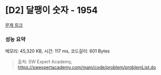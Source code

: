 # [D2] 달팽이 숫자 - 1954 

[문제 링크](https://swexpertacademy.com/main/code/problem/problemDetail.do?contestProbId=AV5PobmqAPoDFAUq) 

### 성능 요약

메모리: 45,320 KB, 시간: 117 ms, 코드길이: 601 Bytes



> 출처: SW Expert Academy, https://swexpertacademy.com/main/code/problem/problemList.do